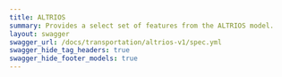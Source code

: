 ```yaml
---
title: ALTRIOS 
summary: Provides a select set of features from the ALTRIOS model. 
layout: swagger
swagger_url: /docs/transportation/altrios-v1/spec.yml
swagger_hide_tag_headers: true
swagger_hide_footer_models: true
---
```

